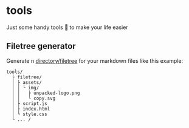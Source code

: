 # tools
Just some handy tools 🔨 to make your life easier

## Filetree generator
Generate n [directory/filetree](https://unpacked-dev.github.io/tools/filetree/index.html) for your markdown files like this example:<br>

```
tools/
  ├ filetree/
  │ ├ assets/
  │ │ └ img/
  │ │   ├ unpacked-logo.png
  │ │   └ copy.svg
  │ ├ script.js
  │ ├ index.html
  │ └ style.css
  └ ... /
```